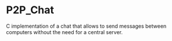 # P2P_Chat
C implementation of a chat that allows to send messages between computers without the need for a central server.
